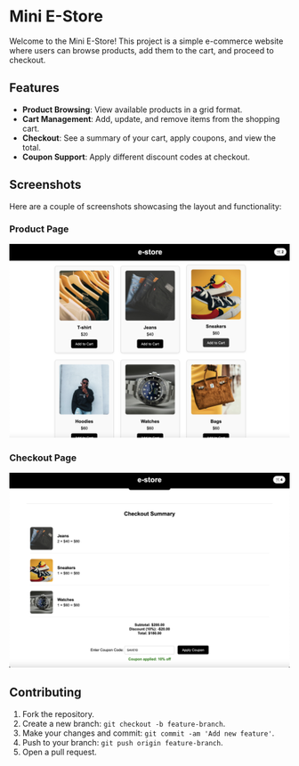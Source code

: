 # Mini E-Store

Welcome to the Mini E-Store! This project is a simple e-commerce website where users can browse products, add them to the cart, and proceed to checkout.

## Features

- **Product Browsing**: View available products in a grid format.
- **Cart Management**: Add, update, and remove items from the shopping cart.
- **Checkout**: See a summary of your cart, apply coupons, and view the total.
- **Coupon Support**: Apply different discount codes at checkout.

## Screenshots

Here are a couple of screenshots showcasing the layout and functionality:

### Product Page
![Product Page](images/screen1.png)

### Checkout Page
![Checkout Page](images/screen2.png)

## Contributing

1. Fork the repository.
2. Create a new branch: `git checkout -b feature-branch`.
3. Make your changes and commit: `git commit -am 'Add new feature'`.
4. Push to your branch: `git push origin feature-branch`.
5. Open a pull request.
